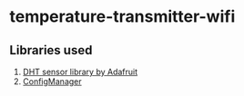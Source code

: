 # temperature-transmitter-wifi

## Libraries used
1. [DHT sensor library by Adafruit](https://github.com/adafruit/DHT-sensor-library)
1. [ConfigManager](https://github.com/nrwiersma/ConfigManager.git)
